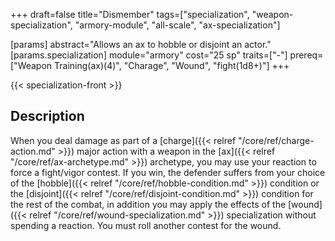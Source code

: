 +++
draft=false
title="Dismember"
tags=["specialization", "weapon-specialization", "armory-module", "all-scale", "ax-specialization"]

[params]
  abstract="Allows an ax to hobble or disjoint an actor."
  [params.specialization]
    module="armory"
    cost="25 sp"
    traits=["-"]
    prereq=["Weapon Training(ax)(4)", "Charage", "Wound", "fight(1d8+)"]
+++

{{< specialization-front >}}

## Description

When you deal damage as part of a 
[charge]({{< relref "/core/ref/charge-action.md" >}}) major action with a weapon 
in the [ax]({{< relref "/core/ref/ax-archetype.md" >}}) archetype, you may use your
reaction to force a fight/vigor contest. If you win, the defender suffers from
your choice of the [hobble]({{< relref "/core/ref/hobble-condition.md" >}}) 
condition or the [disjoint]({{< relref "/core/ref/disjoint-condition.md" >}})
condition for the rest of the combat, in addition you may apply the effects of
the [wound]({{< relref "/core/ref/wound-specialization.md" >}}) specialization
without spending a reaction. You must roll another contest for the wound.

